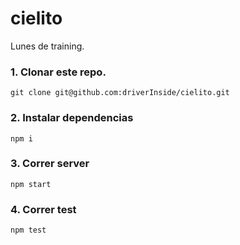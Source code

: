 # cielito
Lunes de training.

### 1. Clonar este repo.
```
git clone git@github.com:driverInside/cielito.git
```
### 2. Instalar dependencias
```
npm i 
```
### 3. Correr server
```
npm start
```
### 4. Correr test
```
npm test
```
